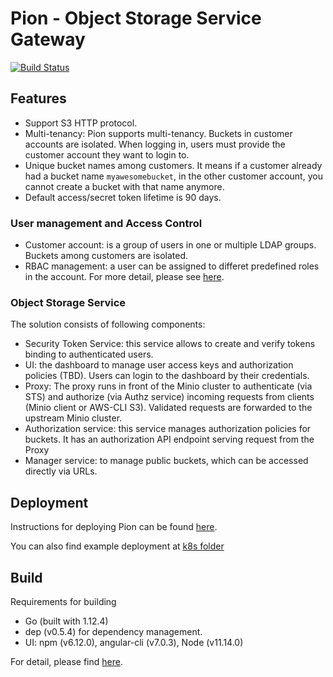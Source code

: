 # Pion - Object Storage Service Gateway
[![Build Status](https://travis-ci.org/kpn/pion.svg?branch=master)](https://travis-ci.org/github/kpn/pion) 
## Features
- Support S3 HTTP protocol.
- Multi-tenancy: Pion supports multi-tenancy. Buckets in customer accounts are isolated. When logging in, users must provide 
the customer account they want to login to.
- Unique bucket names among customers. It means if a customer already had a bucket name `myawesomebucket`, in the other 
customer account, you cannot create a bucket with that name anymore.
- Default access/secret token lifetime is 90 days.

### User management and Access Control
- Customer account: is a group of users in one or multiple LDAP groups. Buckets among customers are isolated.
- RBAC management: a user can be assigned to differet predefined roles in the account. For more detail, please see [here](docs/authorization.md).
 	
### Object Storage Service
The solution consists of following components:
 - Security Token Service: this service allows to create and verify tokens binding to authenticated users.
 - UI: the dashboard to manage user access keys and authorization policies (TBD). Users can login to the dashboard
 by their credentials.
 - Proxy: The proxy runs in front of the Minio cluster to authenticate (via STS) and authorize (via Authz service) 
 incoming requests from clients (Minio client or AWS-CLI S3). Validated requests are forwarded to the upstream Minio cluster.
 - Authorization service: this service manages authorization policies for buckets. It has an authorization API endpoint 
 serving request from the Proxy
 - Manager service: to manage public buckets, which can be accessed directly via URLs.
 
## Deployment
Instructions for deploying Pion can be found [here](docs/deploy.md).

You can also find example deployment at [k8s folder](k8s/dev) 

## Build
Requirements for building
- Go (built with 1.12.4)
- dep (v0.5.4) for dependency management.
- UI: npm (v6.12.0), angular-cli (v7.0.3), Node (v11.14.0)

For detail, please find [here](docs/build.md).
